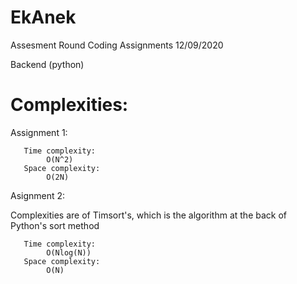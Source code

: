 # EkAnek
Assesment Round Coding Assignments 12/09/2020

Backend (python)

# Complexities:

   Assignment 1:

       Time complexity: 
            O(N^2)
       Space complexity: 
            O(2N)

   Asignment 2:
   
   Complexities are of Timsort's, which is the algorithm at the back of Python's sort method
   
       Time complexity: 
            O(Nlog(N))
       Space complexity: 
            O(N)


